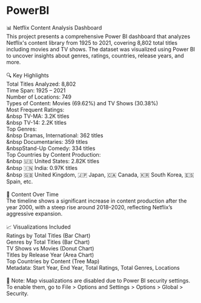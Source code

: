 # PowerBI
📊 Netflix Content Analysis Dashboard <br>
This project presents a comprehensive Power BI dashboard that analyzes Netflix's content library from 1925 to 2021, covering 8,802 total titles including movies and TV shows. The dataset was visualized using Power BI to uncover insights about genres, ratings, countries, release years, and more. <br>
<br>
🔍 Key Highlights <br>
Total Titles Analyzed: 8,802 <br>
Time Span: 1925 – 2021 <br>
Number of Locations: 749 <br>
Types of Content: Movies (69.62%) and TV Shows (30.38%) <br>
Most Frequent Ratings: <br>
&nbsp TV-MA: 3.2K titles <br>
&nbsp TV-14: 2.2K titles <br>
Top Genres: <br>
&nbsp Dramas, International: 362 titles <br>
&nbsp Documentaries: 359 titles <br>
&nbspStand-Up Comedy: 334 titles <br>
Top Countries by Content Production: <br>
&nbsp 🇺🇸 United States: 2.82K titles <br>
&nbsp 🇮🇳 India: 0.97K titles <br>
&nbsp 🇬🇧 United Kingdom, 🇯🇵 Japan, 🇨🇦 Canada, 🇰🇷 South Korea, 🇪🇸 Spain, etc. <br>
<br>
📅 Content Over Time <br>
The timeline shows a significant increase in content production after the year 2000, with a steep rise around 2018–2020, reflecting Netflix’s aggressive expansion. <br>
<br>
📈 Visualizations Included <br>
Ratings by Total Titles (Bar Chart) <br>
Genres by Total Titles (Bar Chart) <br>
TV Shows vs Movies (Donut Chart) <br>
Titles by Release Year (Area Chart) <br>
Top Countries by Content (Tree Map) <br>
Metadata: Start Year, End Year, Total Ratings, Total Genres, Locations <br>
<br>
🛑 Note: Map visualizations are disabled due to Power BI security settings. To enable them, go to File > Options and Settings > Options > Global > Security.

